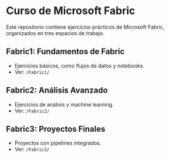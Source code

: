 # Curso de Microsoft Fabric
Este repositorio contiene ejercicios prácticos de Microsoft Fabric, organizados en tres espacios de trabajo.

## Fabric1: Fundamentos de Fabric
- Ejercicios básicos, como flujos de datos y notebooks.
- Ver: `/Fabric1/`

## Fabric2: Análisis Avanzado
- Ejercicios de análisis y machine learning.
- Ver: `/Fabric2/`

## Fabric3: Proyectos Finales
- Proyectos con pipelines integrados.
- Ver: `/Fabric3/`
